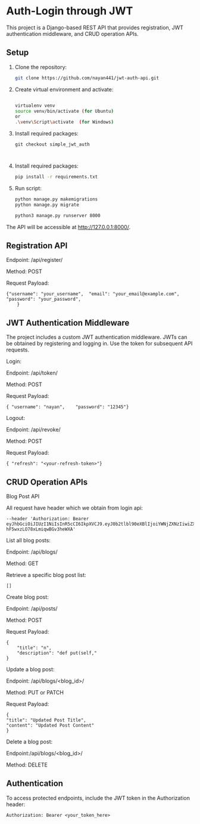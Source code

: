# Auth-Login through JWT

This project is a Django-based REST API that provides registration, JWT authentication middleware, and CRUD operation APIs.


## Setup

1. Clone the repository:

   ```bash
   git clone https://github.com/nayan441/jwt-auth-api.git

2. Create virtual environment and activate:

   ```bash

   virtualenv venv
   source venv/bin/activate (for Ubuntu)
   or
   .\venv\Script\activate  (for Windows)

3. Install required packages:
    ```
    git checkout simple_jwt_auth

  
4. Install required packages:

   ```bash
   pip install -r requirements.txt

5. Run script:

   ```bash
   python manage.py makemigrations
   python manage.py migrate
   
   python3 manage.py runserver 8000

The API will be accessible at http://127.0.0.1:8000/.

## Registration API

Endpoint: /api/register/

Method: POST

Request Payload:

    {"username": "your_username",  "email": "your_email@example.com",  "password": "your_password",
        }

## JWT Authentication Middleware
The project includes a custom JWT authentication middleware. JWTs can be obtained by registering and logging in. Use the token for subsequent API requests.

Login:

Endpoint: /api/token/

Method: POST

Request Payload:

    { "username": "nayan",    "password": "12345"}

Logout:

Endpoint: /api/revoke/

Method: POST

Request Payload:

    { "refresh": "<your-refresh-token>"}


## CRUD Operation APIs
Blog Post API

All request have header which we obtain from login api:

    --header 'Authorization: Bearer eyJhbGciOiJIUzI1NiIsInR5cCI6IkpXVCJ9.eyJ0b2tlbl90eXBlIjoiYWNjZXNzIiwiZXhwIjoxNzAzOTQyNjI2LCJpYXQiOjE3MDM5NDIwMjYsImp0aSI6ImQwMjkzMzdmMzQwYTQ4Y2U4NzcyOTc0YjIwOGQyOTc2IiwidXNlcl9pZCI6MX0.4CfXBEbMc7DBBi2gy-hF5wxzLO78xLmiqwBGv3heWXA'

List all blog posts:

Endpoint: /api/blogs/

Method: GET

Retrieve a specific blog post list:

    []

Create blog post:

Endpoint: /api/posts/

Method: POST

Request Payload:

    {
        "title": "n",
        "description": "def put(self,"
    }

Update a blog post:

Endpoint: /api/blogs/<blog_id>/

Method: PUT or PATCH

Request Payload:

    {
    "title": "Updated Post Title",
    "content": "Updated Post Content"
    }

Delete a blog post:

Endpoint:/api/blogs/<blog_id>/

Method: DELETE

## Authentication
To access protected endpoints, include the JWT token in the Authorization header:

    Authorization: Bearer <your_token_here>

